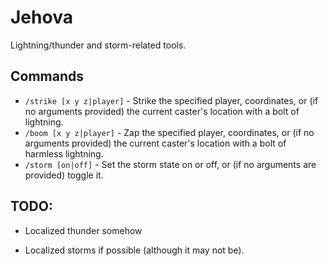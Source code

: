 # Jehova

Lightning/thunder and storm-related tools.

## Commands

* `/strike [x y z|player]` - Strike the specified player, coordinates, or (if 
  no arguments provided) the current caster's location with a bolt of 
  lightning.
* `/boom [x y z|player]` - Zap the specified player, coordinates, or (if 
  no arguments provided) the current caster's location with a bolt of 
  harmless lightning.
* `/storm [on|off]` - Set the storm state on or off, or (if no arguments are
  provided) toggle it.

## TODO:

* Localized thunder somehow
+ Localized storms if possible (although it may not be).
